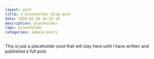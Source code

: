 ```yaml
---
layout: post
title: a placeholder blog post
date: 2024-02-26 16:55:16
description: placeholder
tags: placeholder
categories: sample-posts
---
```


This is just a placeholder post that will stay here until I have written and published a full post.